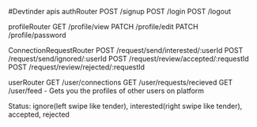 #Devtinder apis
authRouter
POST /signup
POST /login
POST /logout

profileRouter
GET /profile/view
PATCH /profile/edit
PATCH /profile/password

ConnectionRequestRouter
POST /request/send/interested/:userId
POST /request/send/ignored/:userId
POST /request/review/accepted/:requestId
POST /request/review/rejected/:requestId

userRouter
GET /user/connections
GET /user/requests/recieved
GET /user/feed - Gets you the profiles of other users on platform

Status: ignore(left swipe like tender), interested(right swipe like tender), accepted, rejected
